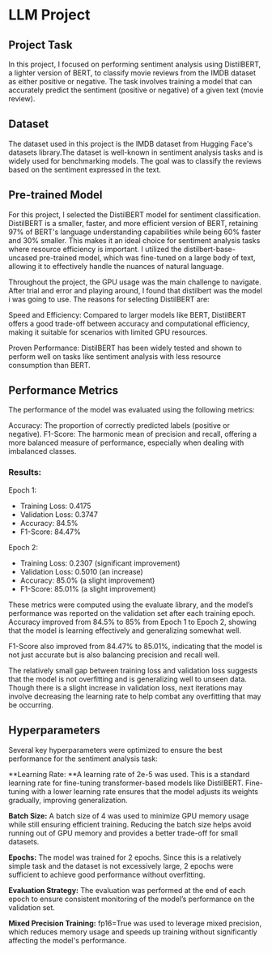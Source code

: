# LLM Project

## Project Task
In this project, I focused on performing sentiment analysis using DistilBERT, a lighter version of BERT, to classify movie reviews from the IMDB dataset as either positive or negative. The task involves training a model that can accurately predict the sentiment (positive or negative) of a given text (movie review).

## Dataset
The dataset used in this project is the IMDB dataset from Hugging Face's datasets library.The dataset is well-known in sentiment analysis tasks and is widely used for benchmarking models. The goal was to classify the reviews based on the sentiment expressed in the text.
## Pre-trained Model
For this project, I selected the DistilBERT model for sentiment classification. DistilBERT is a smaller, faster, and more efficient version of BERT, retaining 97% of BERT's language understanding capabilities while being 60% faster and 30% smaller. This makes it an ideal choice for sentiment analysis tasks where resource efficiency is important.
I utilized the distilbert-base-uncased pre-trained model, which was fine-tuned on a large body of text, allowing it to effectively handle the nuances of natural language.

Throughout the project, the GPU usage was the main challenge to navigate. After trial and error and playing around, I found that distilbert was the model i was going to use.
The reasons for selecting DistilBERT are:

Speed and Efficiency: Compared to larger models like BERT, DistilBERT offers a good trade-off between accuracy and computational efficiency, making it suitable for scenarios with limited GPU resources.

Proven Performance: DistilBERT has been widely tested and shown to perform well on tasks like sentiment analysis with less resource consumption than BERT.

## Performance Metrics
The performance of the model was evaluated using the following metrics:

Accuracy: The proportion of correctly predicted labels (positive or negative).
F1-Score: The harmonic mean of precision and recall, offering a more balanced measure of performance, especially when dealing with imbalanced classes.

### Results:
Epoch 1:
- Training Loss: 0.4175
- Validation Loss: 0.3747
- Accuracy: 84.5%
- F1-Score: 84.47%

Epoch 2:
- Training Loss: 0.2307 (significant improvement)
- Validation Loss: 0.5010 (an increase)
- Accuracy: 85.0% (a slight improvement)
- F1-Score: 85.01% (a slight improvement)

These metrics were computed using the evaluate library, and the model’s performance was reported on the validation set after each training epoch.
Accuracy improved from 84.5% to 85% from Epoch 1 to Epoch 2, showing that the model is learning effectively and generalizing somewhat well.

F1-Score also improved from 84.47% to 85.01%, indicating that the model is not just accurate but is also balancing precision and recall well.

The relatively small gap between training loss and validation loss suggests that the model is not overfitting and is generalizing well to unseen data. Though there is a slight increase in validation loss, next iterations may involve decreasing the learning rate to help combat any overfitting that may be occurring.


## Hyperparameters
Several key hyperparameters were optimized to ensure the best performance for the sentiment analysis task:

**Learning Rate: **A learning rate of 2e-5 was used. This is a standard learning rate for fine-tuning transformer-based models like DistilBERT. Fine-tuning with a lower learning rate ensures that the model adjusts its weights gradually, improving generalization.

**Batch Size:** A batch size of 4 was used to minimize GPU memory usage while still ensuring efficient training. Reducing the batch size helps avoid running out of GPU memory and provides a better trade-off for small datasets.

**Epochs:** The model was trained for 2 epochs. Since this is a relatively simple task and the dataset is not excessively large, 2 epochs were sufficient to achieve good performance without overfitting.

**Evaluation Strategy:** The evaluation was performed at the end of each epoch to ensure consistent monitoring of the model’s performance on the validation set.

**Mixed Precision Training:** fp16=True was used to leverage mixed precision, which reduces memory usage and speeds up training without significantly affecting the model's performance.


